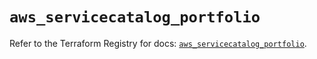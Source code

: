 # `aws_servicecatalog_portfolio`

Refer to the Terraform Registry for docs: [`aws_servicecatalog_portfolio`](https://registry.terraform.io/providers/hashicorp/aws/3.76.1/docs/resources/servicecatalog_portfolio).
